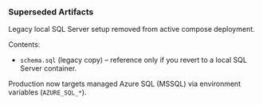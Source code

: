 ### Superseded Artifacts

Legacy local SQL Server setup removed from active compose deployment.

Contents:

- `schema.sql` (legacy copy) – reference only if you revert to a local SQL Server container.

Production now targets managed Azure SQL (MSSQL) via environment variables (`AZURE_SQL_*`).
